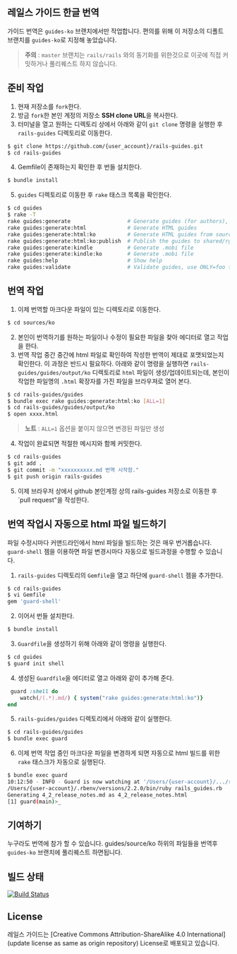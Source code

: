 ## 레일스 가이드 한글 번역

가이드 번역은 `guides-ko` 브랜치에서만 작업합니다. 편의를 위해 이 저장소의 디폴트 브랜치를 `guides-ko`로 지정해 놓았습니다.

> **주의** : `master` 브랜치는 `rails/rails` 와의 동기화를 위한것으로 이곳에 직접 커밋하거나 풀리퀘스트 하지 않습니다.

## 준비 작업

1. 현재 저장소를 `fork`한다.
2. 방금 `fork`한 본인 계정의 저장소 **SSH clone URL**을 복사한다.
3. 터미널을 열고 원하는 디렉토리 상에서 아래와 같이 `git clone` 명령을 실행한 후 `rails-guides` 디렉토리로 이동한다.

```bash
$ git clone https://github.com/{user_account}/rails-guides.git
$ cd rails-guides
```

4. Gemfile이 존재하는지 확인한 후 번들 설치한다.

```bash
$ bundle install
```

5.  `guides` 디렉토리로 이동한 후 `rake` 태스크 목록을 확인한다.

```bash
$ cd guides
$ rake -T
rake guides:generate                  # Generate guides (for authors), use ONLY=foo to process just "foo.md"
rake guides:generate:html             # Generate HTML guides
rake guides:generate:html:ko          # Generate HTML guides from source/ko (for RORLAB)
rake guides:generate:html:ko:publish  # Publish the guides to shared/rg (for ROR Lab.)
rake guides:generate:kindle           # Generate .mobi file
rake guides:generate:kindle:ko        # Generate .mobi file
rake guides:help                      # Show help
rake guides:validate                  # Validate guides, use ONLY=foo to process just "foo.html"
```

## 번역 작업

1. 이제 번역할 마크다운 파일이 있는 디렉토리로 이동한다.

```bash
$ cd sources/ko
```

2. 본인이 번역하기를 원하는 파일이나 수정이 필요한 파일을 찾아 에디터로 열고 작업을 한다.
3. 번역 작업 중간 중간에 html 파일로 확인하여 작성한 번역이 제대로 포맷되었는지 확인한다. 이 과정은 반드시 필요하다. 아래와 같이 명령을 실행하면 `rails-guides/guides/output/ko` 디렉토리로 `html` 파일이 생성/업데이트되는데, 본인이 작업한 파일명의 `.html` 확장자를 가진 파일을 브라우져로 열어 본다.

```bash
$ cd rails-guides/guides
$ bundle exec rake guides:generate:html:ko [ALL=1]
$ cd rails-guides/guides/output/ko
$ open xxxx.html
```

> **노트** : `ALL=1` 옵션을 붙이지 않으면 변경된 파일만 생성

4. 작업이 완료되면 적절한 메시지와 함께 커밋한다.

```bash
$ cd rails-guides
$ git add .
$ git commit -m "xxxxxxxxxx.md 번역 시작함."
$ git push origin rails-guides
```

5. 이제 브라우저 상에서 github 본인계정 상의 rails-guides 저장소로 이동한 후 `pull request"을 작성한다.

## 번역 작업시 자동으로 html 파일 빌드하기

파일 수정시마다 커맨드라인에서 html 파일을 빌드하는 것은 매우 번거롭습니다. `guard-shell` 젬을 이용하면 파일 변경시마다 자동으로 빌드과정을 수행할 수 있습니다.

1. `rails-guides` 디렉토리의 `Gemfile`을 열고 하단에 `guard-shell` 젬을 추가한다.

```bash
$ cd rails-guides
$ vi Gemfile
gem 'guard-shell'
```

2. 이어서 번들 설치한다.

```bash
$ bundle install
```

3. `Guardfile`을 생성하기 위해 아래와 같이 명령을 실행한다.

```bash
$ cd guides
$ guard init shell
```

4.  생성된 `Guardfile`을 에디터로 열고 아래와 같이 추가해 준다.

```ruby
 guard :shell do
    watch(/(.*).md/) { system("rake guides:generate:html:ko")}
end
```

5. `rails-guides/guides` 디렉토리에서 아래와 같이 실행한다.

```bash
$ cd rails-guides/guides
$ bundle exec guard
```

6. 이제 번역 작업 중인 마크다운 파일을 변경하게 되면 자동으로 html 빌드를 위한 `rake` 태스크가 자동으로 실행된다.

```bash
$ bundle exec guard
10:12:50 - INFO - Guard is now watching at '/Users/{user-account}/.../rails-guides/guides'
/Users/{user-account}/.rbenv/versions/2.2.0/bin/ruby rails_guides.rb
Generating 4_2_release_notes.md as 4_2_release_notes.html
[1] guard(main)>_
```

## 기여하기

누구라도 번역에 참가 할 수 있습니다. guides/source/ko 하위의 파일들을 번역후 `guides-ko` 브랜치에 풀리퀘스트 하면됩니다.

## 빌드 상태

[![Build Status](https://travis-ci.org/rorlakr/rails-guides.svg?branch=guides-ko)](https://travis-ci.org/rorlakr/rails-guides)

## License

레일스 가이드는 [Creative Commons Attribution-ShareAlike 4.0 International](update license as same as origin repository) License로 배포되고 있습니다.
